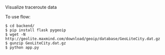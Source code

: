 Visualize traceroute data 

To use flow:

    $ cd backend/
    $ pip install flask pygeoip 
    $ wget -N http://geolite.maxmind.com/download/geoip/database/GeoLiteCity.dat.gz
    $ gunzip GeoLiteCity.dat.gz
    $ python app.py

